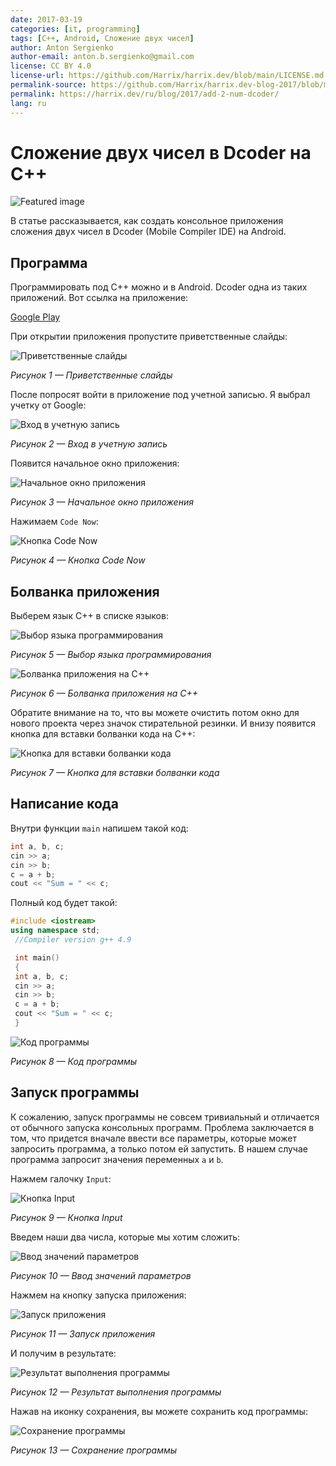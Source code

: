 ```yaml
---
date: 2017-03-19
categories: [it, programming]
tags: [C++, Android, Сложение двух чисел]
author: Anton Sergienko
author-email: anton.b.sergienko@gmail.com
license: CC BY 4.0
license-url: https://github.com/Harrix/harrix.dev/blob/main/LICENSE.md
permalink-source: https://github.com/Harrix/harrix.dev-blog-2017/blob/main/add-2-num-dcoder/add-2-num-dcoder.md
permalink: https://harrix.dev/ru/blog/2017/add-2-num-dcoder/
lang: ru
---
```


# Сложение двух чисел в Dcoder на C++

![Featured image](featured-image.svg)

В статье рассказывается, как создать консольное приложения сложения двух чисел в Dcoder (Mobile Compiler IDE) на Android.

## Программа

Программировать под C++ можно и в Android. Dcoder одна из таких приложений. Вот ссылка на приложение:

[Google Play](https://play.google.com/store/apps/details?id=com.paprbit.dcoder)

При открытии приложения пропустите приветственные слайды:

![Приветственные слайды](img/hello.png)

_Рисунок 1 — Приветственные слайды_

После попросят войти в приложение под учетной записью. Я выбрал учетку от Google:

![Вход в учетную запись](img/login.png)

_Рисунок 2 — Вход в учетную запись_

Появится начальное окно приложения:

![Начальное окно приложения](img/start.png)

_Рисунок 3 — Начальное окно приложения_

Нажимаем `Code Now`:

![Кнопка Code Now](img/code-now.png)

_Рисунок 4 — Кнопка Code Now_

## Болванка приложения

Выберем язык C++ в списке языков:

![Выбор языка программирования](img/lang_01.png)

_Рисунок 5 — Выбор языка программирования_

![Болванка приложения на C++](img/lang_02.png)

_Рисунок 6 — Болванка приложения на C++_

Обратите внимание на то, что вы можете очистить потом окно для нового проекта через значок стирательной резинки. И внизу появится кнопка для вставки болванки кода на C++:

![Кнопка для вставки болванки кода](img/erase.jpg)

_Рисунок 7 — Кнопка для вставки болванки кода_

## Написание кода

Внутри функции `main` напишем такой код:

```cpp
int a, b, c;
cin >> a;
cin >> b;
c = a + b;
cout << "Sum = " << c;
```

Полный код будет такой:

```cpp
#include <iostream>
using namespace std;
 //Compiler version g++ 4.9

 int main()
 {
 int a, b, c;
 cin >> a;
 cin >> b;
 c = a + b;
 cout << "Sum = " << c;
 }
```

![Код программы](img/code.png)

_Рисунок 8 — Код программы_

## Запуск программы

К сожалению, запуск программы не совсем тривиальный и отличается от обычного запуска консольных программ. Проблема заключается в том, что придется вначале ввести все параметры, которые может запросить программа, а только потом ей запустить. В нашем случае программа запросит значения переменных `a` и `b`.

Нажмем галочку `Input`:

![Кнопка Input](img/input_01.jpg)

_Рисунок 9 — Кнопка Input_

Введем наши два числа, которые мы хотим сложить:

![Ввод значений параметров](img/input_02.png)

_Рисунок 10 — Ввод значений параметров_

Нажмем на кнопку запуска приложения:

![Запуск приложения](img/run.jpg)

_Рисунок 11 — Запуск приложения_

И получим в результате:

![Результат выполнения программы](img/result.png)

_Рисунок 12 — Результат выполнения программы_

Нажав на иконку сохранения, вы можете сохранить код программы:

![Сохранение программы](img/save.png)

_Рисунок 13 — Сохранение программы_
